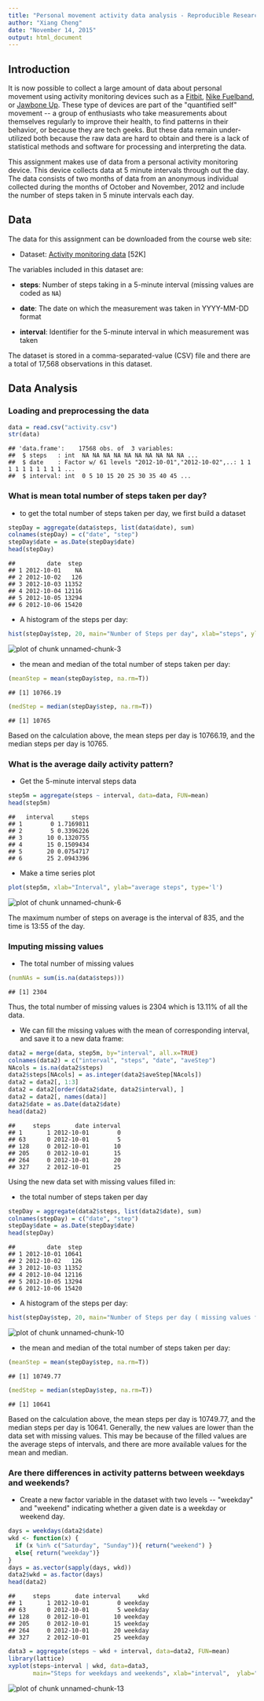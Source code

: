 ```yaml
---
title: "Personal movement activity data analysis - Reproducible Research Assignment 1"
author: "Xiang Cheng"
date: "November 14, 2015"
output: html_document
---
```

## Introduction

It is now possible to collect a large amount of data about personal
movement using activity monitoring devices such as a
[Fitbit](http://www.fitbit.com), [Nike
Fuelband](http://www.nike.com/us/en_us/c/nikeplus-fuelband), or
[Jawbone Up](https://jawbone.com/up). These type of devices are part of
the "quantified self" movement -- a group of enthusiasts who take
measurements about themselves regularly to improve their health, to
find patterns in their behavior, or because they are tech geeks. But
these data remain under-utilized both because the raw data are hard to
obtain and there is a lack of statistical methods and software for
processing and interpreting the data.

This assignment makes use of data from a personal activity monitoring
device. This device collects data at 5 minute intervals through out the
day. The data consists of two months of data from an anonymous
individual collected during the months of October and November, 2012
and include the number of steps taken in 5 minute intervals each day.


## Data

The data for this assignment can be downloaded from the course web
site:

* Dataset: [Activity monitoring data](https://d396qusza40orc.cloudfront.net/repdata%2Fdata%2Factivity.zip) [52K]

The variables included in this dataset are:

* **steps**: Number of steps taking in a 5-minute interval (missing
    values are coded as `NA`)

* **date**: The date on which the measurement was taken in YYYY-MM-DD
    format

* **interval**: Identifier for the 5-minute interval in which
    measurement was taken

The dataset is stored in a comma-separated-value (CSV) file and there
are a total of 17,568 observations in this
dataset.

## Data Analysis

### Loading and preprocessing the data

```r
data = read.csv("activity.csv")
str(data)
```

```
## 'data.frame':	17568 obs. of  3 variables:
##  $ steps   : int  NA NA NA NA NA NA NA NA NA NA ...
##  $ date    : Factor w/ 61 levels "2012-10-01","2012-10-02",..: 1 1 1 1 1 1 1 1 1 1 ...
##  $ interval: int  0 5 10 15 20 25 30 35 40 45 ...
```

### What is mean total number of steps taken per day?

* to get the total number of steps taken per day, we first build a dataset

```r
stepDay = aggregate(data$steps, list(data$date), sum)
colnames(stepDay) = c("date", "step")
stepDay$date = as.Date(stepDay$date)
head(stepDay)
```

```
##         date  step
## 1 2012-10-01    NA
## 2 2012-10-02   126
## 3 2012-10-03 11352
## 4 2012-10-04 12116
## 5 2012-10-05 13294
## 6 2012-10-06 15420
```

* A histogram of the steps per day:

```r
hist(stepDay$step, 20, main="Number of Steps per day", xlab="steps", ylab="number of days")
```

![plot of chunk unnamed-chunk-3](figure/unnamed-chunk-3-1.png) 


* the mean and median of the total number of steps taken per day:

```r
(meanStep = mean(stepDay$step, na.rm=T))
```

```
## [1] 10766.19
```

```r
(medStep = median(stepDay$step, na.rm=T))
```

```
## [1] 10765
```
Based on the calculation above, the mean steps per day is 10766.19, and the median steps per day is 10765.


### What is the average daily activity pattern?

* Get the 5-minute interval steps data

```r
step5m = aggregate(steps ~ interval, data=data, FUN=mean)
head(step5m)
```

```
##   interval     steps
## 1        0 1.7169811
## 2        5 0.3396226
## 3       10 0.1320755
## 4       15 0.1509434
## 5       20 0.0754717
## 6       25 2.0943396
```

* Make a time series plot

```r
plot(step5m, xlab="Interval", ylab="average steps", type='l')
```

![plot of chunk unnamed-chunk-6](figure/unnamed-chunk-6-1.png) 

The maximum number of steps on average is the interval of 835, and the time is 13:55 of the day.

### Imputing missing values

* The total number of missing values

```r
(numNAs = sum(is.na(data$steps)))
```

```
## [1] 2304
```
Thus, the total number of missing values is 2304 which is 13.11% of all the data.

* We can fill the missing values with the mean of corresponding interval, and save it to a new data frame:

```r
data2 = merge(data, step5m, by="interval", all.x=TRUE)
colnames(data2) = c("interval", "steps", "date", "aveStep")
NAcols = is.na(data2$steps)
data2$steps[NAcols] = as.integer(data2$aveStep[NAcols])
data2 = data2[, 1:3]
data2 = data2[order(data2$date, data2$interval), ]
data2 = data2[, names(data)]
data2$date = as.Date(data2$date)
head(data2)
```

```
##     steps       date interval
## 1       1 2012-10-01        0
## 63      0 2012-10-01        5
## 128     0 2012-10-01       10
## 205     0 2012-10-01       15
## 264     0 2012-10-01       20
## 327     2 2012-10-01       25
```

Using the new data set with missing values filled in:

* the total number of steps taken per day

```r
stepDay = aggregate(data2$steps, list(data2$date), sum)
colnames(stepDay) = c("date", "step")
stepDay$date = as.Date(stepDay$date)
head(stepDay)
```

```
##         date  step
## 1 2012-10-01 10641
## 2 2012-10-02   126
## 3 2012-10-03 11352
## 4 2012-10-04 12116
## 5 2012-10-05 13294
## 6 2012-10-06 15420
```

* A histogram of the steps per day:

```r
hist(stepDay$step, 20, main="Number of Steps per day ( missing values filled with mean)", xlab="steps", ylab="number of days")
```

![plot of chunk unnamed-chunk-10](figure/unnamed-chunk-10-1.png) 


* the mean and median of the total number of steps taken per day:

```r
(meanStep = mean(stepDay$step, na.rm=T))
```

```
## [1] 10749.77
```

```r
(medStep = median(stepDay$step, na.rm=T))
```

```
## [1] 10641
```
Based on the calculation above, the mean steps per day is 10749.77, and the median steps per day is 10641.
Generally, the new values are lower than the data set with missing values. This may be because of the filled values are the average steps of intervals, and there are more available values for the mean and median.

### Are there differences in activity patterns between weekdays and weekends?

* Create a new factor variable in the dataset with two levels -- "weekday" and "weekend" indicating whether a given date is a weekday or weekend day.

```r
days = weekdays(data2$date)
wkd <- function(x) {
  if (x %in% c("Saturday", "Sunday")){ return("weekend") }
  else{ return("weekday")}
}
days = as.vector(sapply(days, wkd))
data2$wkd = as.factor(days)
head(data2)
```

```
##     steps       date interval     wkd
## 1       1 2012-10-01        0 weekday
## 63      0 2012-10-01        5 weekday
## 128     0 2012-10-01       10 weekday
## 205     0 2012-10-01       15 weekday
## 264     0 2012-10-01       20 weekday
## 327     2 2012-10-01       25 weekday
```




```r
data3 = aggregate(steps ~ wkd + interval, data=data2, FUN=mean)
library(lattice)
xyplot(steps~interval | wkd, data=data3,
       main="Steps for weekdays and weekends", xlab="interval",  ylab="steps",layout=c(1,2),type=c("l","l"))
```

![plot of chunk unnamed-chunk-13](figure/unnamed-chunk-13-1.png) 
